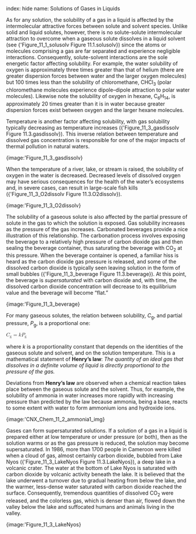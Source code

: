 index: hide
name: Solutions of Gases in Liquids

As for any solution, the solubility of a gas in a liquid is affected by the intermolecular attractive forces between solute and solvent species. Unlike solid and liquid solutes, however, there is no solute-solute intermolecular attraction to overcome when a gaseous solute dissolves in a liquid solvent (see {'Figure_11_1_solusolv Figure 11.1.solusolv}) since the atoms or molecules comprising a gas are far separated and experience negligible interactions. Consequently, solute-solvent interactions are the sole energetic factor affecting solubility. For example, the water solubility of oxygen is approximately three times greater than that of helium (there are greater dispersion forces between water and the larger oxygen molecules) but 100 times less than the solubility of chloromethane, CHCl<sub>3</sub> (polar chloromethane molecules experience dipole–dipole attraction to polar water molecules). Likewise note the solubility of oxygen in hexane, C<sub>6</sub>H<sub>14</sub>, is approximately 20 times greater than it is in water because greater dispersion forces exist between oxygen and the larger hexane molecules.

Temperature is another factor affecting solubility, with gas solubility typically decreasing as temperature increases ({'Figure_11_3_gasdissolv Figure 11.3.gasdissolv}). This inverse relation between temperature and dissolved gas concentration is responsible for one of the major impacts of thermal pollution in natural waters.


{image:'Figure_11_3_gasdissolv}
        

When the temperature of a river, lake, or stream is raised, the solubility of oxygen in the water is decreased. Decreased levels of dissolved oxygen may have serious consequences for the health of the water’s ecosystems and, in severe cases, can result in large-scale fish kills ({'Figure_11_3_O2dissolv Figure 11.3.O2dissolv}).


{image:'Figure_11_3_O2dissolv}
        

The solubility of a gaseous solute is also affected by the partial pressure of solute in the gas to which the solution is exposed. Gas solubility increases as the pressure of the gas increases. Carbonated beverages provide a nice illustration of this relationship. The carbonation process involves exposing the beverage to a relatively high pressure of carbon dioxide gas and then sealing the beverage container, thus saturating the beverage with CO<sub>2</sub> at this pressure. When the beverage container is opened, a familiar hiss is heard as the carbon dioxide gas pressure is released, and some of the dissolved carbon dioxide is typically seen leaving solution in the form of small bubbles ({'Figure_11_3_beverage Figure 11.3.beverage}). At this point, the beverage is  *supersaturated* with carbon dioxide and, with time, the dissolved carbon dioxide concentration will decrease to its equilibrium value and the beverage will become “flat.”


{image:'Figure_11_3_beverage}
        

For many gaseous solutes, the relation between solubility,  *C*<sub>g</sub>, and partial pressure,  *P*<sub>g</sub>, is a proportional one:

<math xmlns:q="http://cnx.rice.edu/qml/1.0" xmlns:m="http://www.w3.org/1998/Math/MathML" xmlns:bib="http://bibtexml.sf.net/" xmlns:md="http://cnx.rice.edu/mdml" xmlns="http://cnx.rice.edu/cnxml"><mrow><msub><mi>C</mi><mtext>g</mtext></msub><mo>=</mo><mi>k</mi><msub><mi>P</mi><mtext>g</mtext></msub></mrow></math>

where  *k* is a proportionality constant that depends on the identities of the gaseous solute and solvent, and on the solution temperature. This is a mathematical statement of  **Henry’s law**:  *The quantity of an ideal gas that dissolves in a definite volume of liquid is directly proportional to the pressure of the gas.*

Deviations from  **Henry’s law** are observed when a chemical reaction takes place between the gaseous solute and the solvent. Thus, for example, the solubility of ammonia in water increases more rapidly with increasing pressure than predicted by the law because ammonia, being a base, reacts to some extent with water to form ammonium ions and hydroxide ions.


{image:'CNX_Chem_11_2_ammonia1_img}
        

Gases can form supersaturated solutions. If a solution of a gas in a liquid is prepared either at low temperature or under pressure (or both), then as the solution warms or as the gas pressure is reduced, the solution may become supersaturated. In 1986, more than 1700 people in Cameroon were killed when a cloud of gas, almost certainly carbon dioxide, bubbled from Lake Nyos ({'Figure_11_3_LakeNyos Figure 11.3.LakeNyos}), a deep lake in a volcanic crater. The water at the bottom of Lake Nyos is saturated with carbon dioxide by volcanic activity beneath the lake. It is believed that the lake underwent a turnover due to gradual heating from below the lake, and the warmer, less-dense water saturated with carbon dioxide reached the surface. Consequently, tremendous quantities of dissolved CO<sub>2</sub> were released, and the colorless gas, which is denser than air, flowed down the valley below the lake and suffocated humans and animals living in the valley.


{image:'Figure_11_3_LakeNyos}
        
